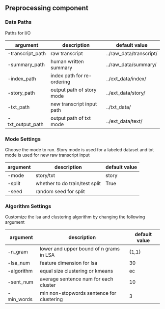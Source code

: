 ## Preprocessing component

### Data Paths
Paths for I/O

argument | description | default value
---- | ---- | ----
-transcript_path | raw transcript | ../raw_data/transcript/ 
-summary_path | human written summary | ../raw_data/summary/ 
-index_path | index path for re-ordering | ../ext_data/index/ 
-story_path | output path of story mode | ../ext_data/story/ 
-txt_path | new transcript input path | ../txt_data/ 
-txt_output_path | output path of txt mode | ../ext_data/text/

### Mode Settings
Choose the mode to run. Story mode is used for a labeled dataset and txt mode is used for new raw transcript input

argument | description | default value
---- | ---- | ----
-mode | story/txt | story 
-split | whether to do train/test split | True 
-seed | random seed for split | 

### Algorithm Settings
Customize the lsa and clustering algorithm by changing the following argument

argument | description | default value
---- | ---- | ----
-n_gram | lower and upper bound of n grams in LSA | (1,1)
-lsa_num | feature dimension for lsa | 30
-algorithm | equal size clustering or kmeans | ec
-sent_num | average sentence num for each cluster | 10
-min_words | min non-stopwords sentence for clustering | 3
 
